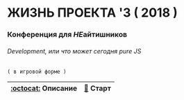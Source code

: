 # ЖИЗНЬ ПРОЕКТА '3 ( 2018 )
### Конференция для *НЕ*айтишников
###### _Development_, или что может сегодня _pure JS_
`( в игровой форме )`

| [:octocat:](https://github.com/garevna/game/wiki) Описание | [:ghost:](https://garevna.github.io/game/) Старт |
|-|-|
